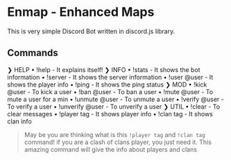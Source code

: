 # Enmap - Enhanced Maps

This is very simple Discord Bot written in discord.js library. 

## Commands
❯ HELP
• !help - It explains itself!
❯ INFO
• !stats - It shows the bot information
• !server - It shows the server information
• !user @user - It shows the player info
• !ping - It shows the ping status
❯ MOD
• !kick @user - To kick a user
• !ban @user - To ban a user
• !mute @user - To mute a user for a min
• !unmute @user - To unmute a user
• !verify @user - To verify a user
• !unverify @user - To unverify a user
❯ UTIL
• !clear - To clear messages
• !player tag - It shows player info 
• !clan tag - It shows clan info

> May be you are thinking what is this `!player tag` and `!clan tag` command! if you are a clash of clans player, you just need it. This amazing command will give the info about players and clans

